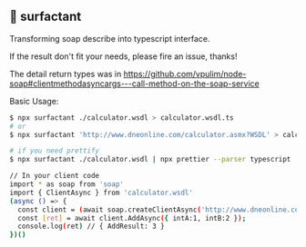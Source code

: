 ## 🧼 surfactant

Transforming soap describe into typescript interface.

If the result don't fit your needs, please fire an issue, thanks!

The detail return types was in https://github.com/vpulim/node-soap#clientmethodasyncargs---call-method-on-the-soap-service

Basic Usage:

```sh
$ npx surfactant ./calculator.wsdl > calculator.wsdl.ts
# or
$ npx surfactant 'http://www.dneonline.com/calculator.asmx?WSDL' > calculator.wsdl.ts

# if you need prettify
$ npx surfactant ./calculator.wsdl | npx prettier --parser typescript  > calculator.wsdl.ts

// In your client code
import * as soap from 'soap'
import { ClientAsync } from 'calculator.wsdl'
(async () => {
  const client = (await soap.createClientAsync('http://www.dneonline.com/calculator.asmx?WSDL')) as soap.client & ClientAsync;
  const [ret] = await client.AddAsync({ intA:1, intB:2 });
  console.log(ret) // { AddResult: 3 }
})()
```
